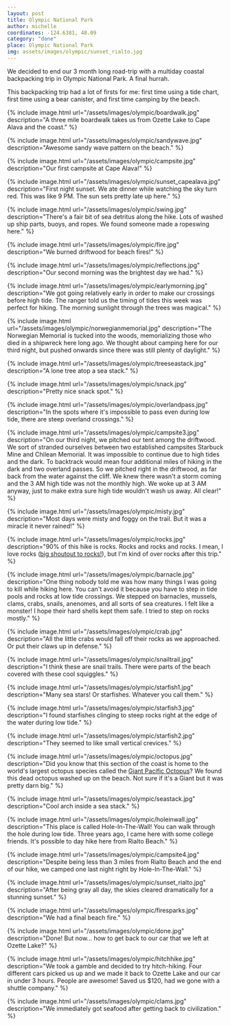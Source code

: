 ```yaml
---
layout: post
title: Olympic National Park
author: michelle
coordinates: -124.6381, 48.09
category: "done"
place: Olympic National Park
img: assets/images/olympic/sunset_rialto.jpg
---
```


We decided to end our 3 month long road-trip with a multiday coastal backpacking trip in Olympic National Park. A final hurrah.

This backpacking trip had a lot of firsts for me: first time using a tide chart, first time using a bear canister, and first time camping by the beach.

{% include image.html url="/assets/images/olympic/boardwalk.jpg" description="A three mile boardwalk takes us from Ozette Lake to Cape Alava and the coast." %}

{% include image.html url="/assets/images/olympic/sandywave.jpg" description="Awesome sandy wave pattern on the beach." %}

{% include image.html url="/assets/images/olympic/campsite.jpg" description="Our first campsite at Cape Alava!" %}

{% include image.html url="/assets/images/olympic/sunset_capealava.jpg" description="First night sunset. We ate dinner while watching the sky turn red. This was like 9 PM. The sun sets pretty late up here." %}

{% include image.html url="/assets/images/olympic/swing.jpg" description="There's a fair bit of sea detritus along the hike. Lots of washed up ship parts, buoys, and ropes. We found someone made a ropeswing here." %}

{% include image.html url="/assets/images/olympic/fire.jpg" description="We burned driftwood for beach fires!" %}

{% include image.html url="/assets/images/olympic/reflections.jpg" description="Our second morning was the brightest day we had." %}

{% include image.html url="/assets/images/olympic/earlymorning.jpg" description="We got going relatively early in order to make our crossings before high tide. The ranger told us the timing of tides this week was perfect for hiking. The morning sunlight through the trees was magical." %}

{% include image.html url="/assets/images/olympic/norwegianmemorial.jpg" description="The Norwegian Memorial is tucked into the woods, memorializing those who died in a shipwreck here long ago. We thought about camping here for our third night, but pushed onwards since there was still plenty of daylight." %}

{% include image.html url="/assets/images/olympic/treeseastack.jpg" description="A lone tree atop a sea stack." %}

{% include image.html url="/assets/images/olympic/snack.jpg" description="Pretty nice snack spot." %}

{% include image.html url="/assets/images/olympic/overlandpass.jpg" description="In the spots where it's impossible to pass even during low tide, there are steep overland crossings." %}

{% include image.html url="/assets/images/olympic/campsite3.jpg" description="On our third night, we pitched our tent among the driftwood. We sort of stranded ourselves between two established campsites Starbuck Mine and Chilean Memorial. It was impossible to continue due to high tides and the dark. To backtrack would mean four additional miles of hiking in the dark and two overland passes. So we pitched right in the driftwood, as far back from the water against the cliff. We knew there wasn't a storm coming and the 3 AM high tide was not the monthly high. We woke up at 3 AM anyway, just to make extra sure high tide wouldn't wash us away. All clear!" %}

{% include image.html url="/assets/images/olympic/misty.jpg" description="Most days were misty and foggy on the trail. But it was a miracle it never rained!" %}

{% include image.html url="/assets/images/olympic/rocks.jpg" description="90% of this hike is rocks. Rocks and rocks and rocks. I mean, I love rocks (<a href='https://semi-rad.com/2013/11/big-shout-out-to-rocks/' target='_blank'>big shoutout to rocks!</a>), but I'm kind of over rocks after this trip." %}


{% include image.html url="/assets/images/olympic/barnacle.jpg" description="One thing nobody told me was how many things I was going to kill while hiking here. You can't avoid it because you have to step in tide pools and rocks at low tide crossings. We stepped on barnacles, mussels, clams, crabs, snails, anenomes, and all sorts of sea creatures. I felt like a monster! I hope their hard shells kept them safe. I tried to step on rocks mostly." %}

{% include image.html url="/assets/images/olympic/crab.jpg" description="All the little crabs would fall off their rocks as we approached. Or put their claws up in defense." %}

{% include image.html url="/assets/images/olympic/snailtrail.jpg" description="I think these are snail trails. There were parts of the beach covered with these cool squiggles." %}

{% include image.html url="/assets/images/olympic/starfish1.jpg" description="Many sea stars! Or starfishes. Whatever you call them." %}

{% include image.html url="/assets/images/olympic/starfish3.jpg" description="I found starfishes clinging to steep rocks right at the edge of the water during low tide." %}

{% include image.html url="/assets/images/olympic/starfish2.jpg" description="They seemed to like small vertical crevices." %}

{% include image.html url="/assets/images/olympic/octopus.jpg" description="Did you know that this section of the coast is home to the world's largest octopus species called the <a href='https://www.nationalgeographic.com/animals/invertebrates/g/giant-pacific-octopus/' target='_blank'>Giant Pacific Octopus</a>? We found this dead octopus washed up on the beach. Not sure if it's a Giant but it was pretty darn big." %}

{% include image.html url="/assets/images/olympic/seastack.jpg" description="Cool arch inside a sea stack." %}

{% include image.html url="/assets/images/olympic/holeinwall.jpg" description="This place is called Hole-In-The-Wall! You can walk through the hole during low tide. Three years ago, I came here with some college friends. It's possible to day hike here from Rialto Beach." %}

{% include image.html url="/assets/images/olympic/campsite4.jpg" description="Despite being less than 3 miles from Rialto Beach and the end of our hike, we camped one last night right by Hole-In-The-Wall." %}

{% include image.html url="/assets/images/olympic/sunset_rialto.jpg" description="After being gray all day, the skies cleared dramatically for a stunning sunset." %}

{% include image.html url="/assets/images/olympic/firesparks.jpg" description="We had a final beach fire." %}

{% include image.html url="/assets/images/olympic/done.jpg" description="Done! But now... how to get back to our car that we left at Ozette Lake?" %}

{% include image.html url="/assets/images/olympic/hitchhike.jpg" description="We took a gamble and decided to try hitch-hiking. Four different cars picked us up and we made it back to Ozette Lake and our car in under 3 hours. People are awesome! Saved us $120, had we gone with a shuttle company." %}

{% include image.html url="/assets/images/olympic/clams.jpg" description="We immediately got seafood after getting back to civilization." %}
